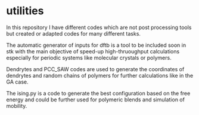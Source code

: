 # utilities
In this repository I have different codes which are not post processing tools but created or adapted codes for many different tasks.

The automatic generator of inputs for dftb is a tool to be included soon in stk with the main objective of speed-up high-thruoughput calculations especially for periodic systems like molecular crystals or polymers.

Dendrytes and PCC_SAW codes are used to generate the coordinates of dendrytes and random chains of polymers for further 
calculations like in the GA case. 

The ising.py is a code to generate the best configuration based on the free energy and could be further used for polymeric blends and simulation of mobility.
